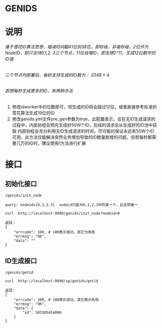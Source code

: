 # GENIDS

# 说明

###### 基于雪花ID算法思想，缩减时间戳41位到38位，即秒级，非毫秒级，2位作为NodeID，即只支持0,1,2, 3三个节点，11位自增ID，即支撑2^11，生成12位数字的ID值

###### 三个节点均部署后，每秒支持生成的ID数为： 2048 * 4 

###### 若想每秒生成更多的ID，有两种办法
1. 修改idworker中的位数即可，但生成的ID将会超过12位，或者直接参考标准的雪花算法生成19位的ID
2. 修改genids.yml文件pre_gen参数为true，此配置表示，会在无ID生成请求的过程中，内部协程会预先生成好50W个ID，后续的请求会从生成好的ID池中获取
   内部协程会充分利用无ID生成请求的时间，尽可能的保证永远有50W个ID可用。此方法仅能解决突然业务增加导致的ID数量剧增的问题，但若每秒都需要几万的ID时，建议使用1方法进行扩展

# 接口

## 初始化接口

```shell
/genids/init_node

query: nodeid=[0,1,2,3]  nodeid只能为0,1,2,3中的某一个，且全局唯一

curl  http://localhost:8090/genids/init_node?nodeid=0

返回：
{
    "errcode": 100, # 100表示成功，其它为失败
    "errmsg": "OK",
    "data": ""
}
```



## ID生成接口

```shell
/genids/getid

curl  http://localhost:8090/sp/genids/getid

返回：
{
    "errcode": 100, # 100表示成功，其它表示失败
    "errmsg": "OK",
    "data": {
        "id": 503105454080
    }
}
```

